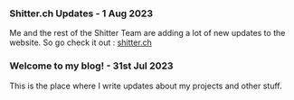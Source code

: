 
### Shitter.ch Updates - 1 Aug 2023


Me and the rest of the Shitter Team are adding a lot of new updates to the website. So go check it out : [shitter.ch](https://shitter.ch)
### Welcome to my blog! - 31st Jul 2023


This is the place where I write updates about my projects and other stuff.
